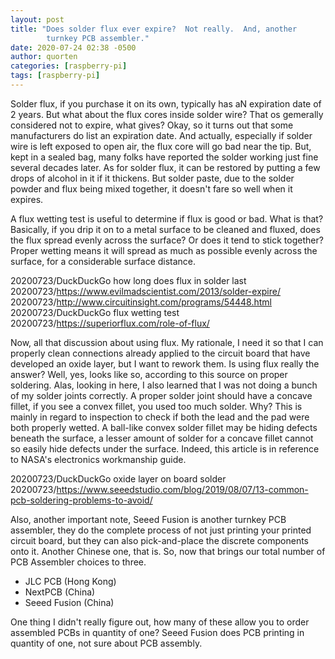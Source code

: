 ```yaml
---
layout: post
title: "Does solder flux ever expire?  Not really.  And, another
        turnkey PCB assembler."
date: 2020-07-24 02:38 -0500
author: quorten
categories: [raspberry-pi]
tags: [raspberry-pi]
---
```


Solder flux, if you purchase it on its own, typically has aN
expiration date of 2 years.  But what about the flux cores inside
solder wire?  That os gemerally considered not to expire, what gives?
Okay, so it turns out that some manufacturers do list an expiration
date.  And actually, especially if solder wire is left exposed to open
air, the flux core will go bad near the tip.  But, kept in a sealed
bag, many folks have reported the solder working just fine several
decades later.  As for solder flux, it can be restored by putting a
few drops of alcohol in it if it thickens.  But solder paste, due to
the solder powder and flux being mixed together, it doesn't fare so
well when it expires.

A flux wetting test is useful to determine if flux is good or bad.
What is that?  Basically, if you drip it on to a metal surface to be
cleaned and fluxed, does the flux spread evenly across the surface?
Or does it tend to stick together?  Proper wetting means it will
spread as much as possible evenly across the surface, for a
considerable surface distance.

20200723/DuckDuckGo how long does flux in solder last  
20200723/https://www.evilmadscientist.com/2013/solder-expire/  
20200723/http://www.circuitinsight.com/programs/54448.html  
20200723/DuckDuckGo flux wetting test  
20200723/https://superiorflux.com/role-of-flux/

<!-- more -->

Now, all that discussion about using flux.  My rationale, I need it so
that I can properly clean connections already applied to the circuit
board that have developed an oxide layer, but I want to rework them.
Is using flux really the answer?  Well, yes, looks like so, according
to this source on proper soldering.  Alas, looking in here, I also
learned that I was not doing a bunch of my solder joints correctly.  A
proper solder joint should have a concave fillet, if you see a convex
fillet, you used too much solder.  Why?  This is mainly in regard to
inspection to check if both the lead and the pad were both properly
wetted.  A ball-like convex solder fillet may be hiding defects
beneath the surface, a lesser amount of solder for a concave fillet
cannot so easily hide defects under the surface.  Indeed, this article
is in reference to NASA's electronics workmanship guide.

20200723/DuckDuckGo oxide layer on board solder  
20200723/https://www.seeedstudio.com/blog/2019/08/07/13-common-pcb-soldering-problems-to-avoid/

Also, another important note, Seeed Fusion is another turnkey PCB
assembler, they do the complete process of not just printing your
printed circuit board, but they can also pick-and-place the discrete
components onto it.  Another Chinese one, that is.  So, now that
brings our total number of PCB Assembler choices to three.

* JLC PCB (Hong Kong)
* NextPCB (China)
* Seeed Fusion (China)

One thing I didn't really figure out, how many of these allow you to
order assembled PCBs in quantity of one?  Seeed Fusion does PCB
printing in quantity of one, not sure about PCB assembly.
